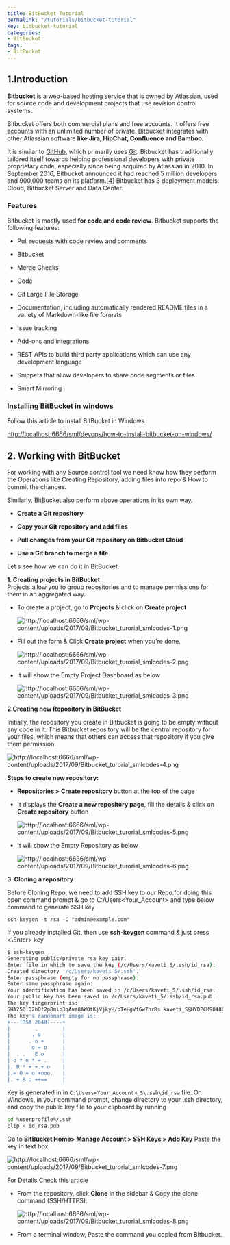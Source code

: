 ```yaml
---
title: BitBucket Tutorial
permalink: "/tutorials/bitbucket-tutorial"
key: bitbucket-tutorial
categories:
- BitBucket
tags:
- BitBucket
---
```





## **1.Introduction**

**Bitbucket** is a web-based hosting service that is owned by
Atlassian, used for source code and development projects that use revision
control systems.

Bitbucket offers both commercial plans and free accounts. It offers free
accounts with an unlimited number of private. Bitbucket integrates with other
Atlassian software **like Jira, HipChat, Confluence and Bamboo.**


It is similar to [GitHub](https://en.wikipedia.org/wiki/GitHub), which primarily
uses [Git](https://en.wikipedia.org/wiki/Git_(software)). Bitbucket has
traditionally tailored itself towards helping professional developers with
private proprietary code, especially since being acquired by Atlassian in
2010. In September 2016, Bitbucket announced it had reached 5 million developers
and 900,000 teams on its
platform.[[4]](https://en.wikipedia.org/wiki/Bitbucket#cite_note-4) Bitbucket
has 3 deployment models: Cloud, Bitbucket Server and Data Center.

 

### **Features**

Bitbucket is mostly used **for code and code review**. Bitbucket supports the
following features:

-   Pull requests with code review and comments

-   Bitbucket

-   Merge Checks

-   Code

-   Git Large File Storage

-   Documentation, including automatically rendered README files in a variety of
    Markdown-like file formats

-   Issue tracking

-   Add-ons and integrations

-   REST APIs to build third party applications which can use any development
    language

-   Snippets that allow developers to share code segments or files

-   Smart Mirroring

 

### **Installing BitBucket in windows**

Follow this article to install BitBucket in Windows

<http://localhost:6666/sml/devops/how-to-install-bitbucket-on-windows/>
 

## **2. Working with BitBucket**
 
For working with any Source control tool we need know how they perform the
Operations like Creating Repository, adding files into repo & How to commit the
changes.
 

Similarly, BitBucket also perform above operations in its own way.

-   **Create a Git repository**

-   **Copy your Git repository and add files**

-   **Pull changes from your Git repository on Bitbucket Cloud**

-   **Use a Git branch to merge a file**  



Let  s see how we can do it in BitBucket.


**1. Creating projects in BitBucket**  
Projects allow you to group repositories and to manage permissions for them in
an aggregated way.

-   To create a project, go to **Projects** & click on **Create project**

    ![http://localhost:6666/sml/wp-content/uploads/2017/09/Bitbucket_turorial_smlcodes-1.png](media/6cfe334bdaf7bd91150bd34847476c59.png)
 

-   Fill out the form & Click **Create project** when you're done.

    ![http://localhost:6666/sml/wp-content/uploads/2017/09/Bitbucket_turorial_smlcodes-2.png](media/65cde087b4b38387010a9864b2b59e42.png)
 
-   It will show the Empty Project Dashboard as below

    ![http://localhost:6666/sml/wp-content/uploads/2017/09/Bitbucket_turorial_smlcodes-3.png](media/896960fcd47a638803a59c96276c80d2.png)
 

**2.Creating new Repository in BitBucket**
 
Initially, the repository you create in Bitbucket is going to be empty without
any code in it. This Bitbucket repository will be the central repository for
your files, which means that others can access that repository if you give them
permission.

![http://localhost:6666/sml/wp-content/uploads/2017/09/Bitbucket_turorial_smlcodes-4.png](media/ae75407b427ab55e387ae297a25a6040.png)

**Steps to create new repository:**

-   **Repositories > Create repository** button at the top of the page
 
-   It displays the **Create a new repository page**, fill the details & click
    on **Create repository** button

    ![http://localhost:6666/sml/wp-content/uploads/2017/09/Bitbucket_turorial_smlcodes-5.png](media/2f19acebd5dc7e61ebc4ca933d25905a.png)
 

-   It will show the Empty Repository as below

    ![http://localhost:6666/sml/wp-content/uploads/2017/09/Bitbucket_turorial_smlcodes-6.png](media/9d4aa27e305327fe68a6fc398ffa5a89.png)
 

**3. Cloning a repository**

Before Cloning Repo, we need to add SSH key to our Repo.for doing this open
command prompt & go to C:/Users<Your_Account> and type below command to
generate SSH key  

`ssh-keygen -t rsa -C "admin@example.com"`
 

If you already installed Git, then use **ssh-keygen** command & just press <\Enter\> key


```bash
$ ssh-keygen
Generating public/private rsa key pair.
Enter file in which to save the key (/c/Users/kaveti_S/.ssh/id_rsa):
Created directory '/c/Users/kaveti_S/.ssh'.
Enter passphrase (empty for no passphrase):
Enter same passphrase again:
Your identification has been saved in /c/Users/kaveti_S/.ssh/id_rsa.
Your public key has been saved in /c/Users/kaveti_S/.ssh/id_rsa.pub.
The key fingerprint is:
SHA256:D2bOf2p8mlo3qAua8AWOtKjVjkyH/pTeHgVfGw7hrRs kaveti_S@HYDPCM90480L
The key's randomart image is:
+---[RSA 2048]----+
|        .        |
|       . o       |
|      . o +      |
|       o = o     |
|  . .   E o      |
| o * o * = .     |
|. B * + +.+ o    |
|.= O = o +ooo.   |
|. +.B.o ++==     |
```


Key is generated in in `C:\Users<Your_Account>_S\.ssh\id_rsa`  file. On
Windows, in your command prompt, change directory to your .ssh directory, and
copy the public key file to your clipboard by running
```bash
cd %userprofile%/.ssh
clip < id_rsa.pub
```

 

Go to **BitBucket Home> Manage Account > SSH Keys > Add Key** Paste the key
in text box.

![http://localhost:6666/sml/wp-content/uploads/2017/09/Bitbucket_turorial_smlcodes-7.png](media/b4105ae85bceb4f720d09eea18f2fa50.png)

 

For Details Check this
[article](https://confluence.atlassian.com/bitbucketserver046/using-bitbucket-server/controlling-access-to-code/using-ssh-keys-to-secure-git-operations/creating-ssh-keys?utm_campaign=in-app-help&utm_medium=in-app-help&utm_source=stash)

-   From the repository, click **Clone** in the sidebar & Copy the clone command
    (SSH/HTTPS).

    ![http://localhost:6666/sml/wp-content/uploads/2017/09/Bitbucket_turorial_smlcodes-8.png](media/d57bf63117b82cfc91cd1df92d6f8bd6.png)

 

-   From a terminal window, Paste the command you copied from Bitbucket.
